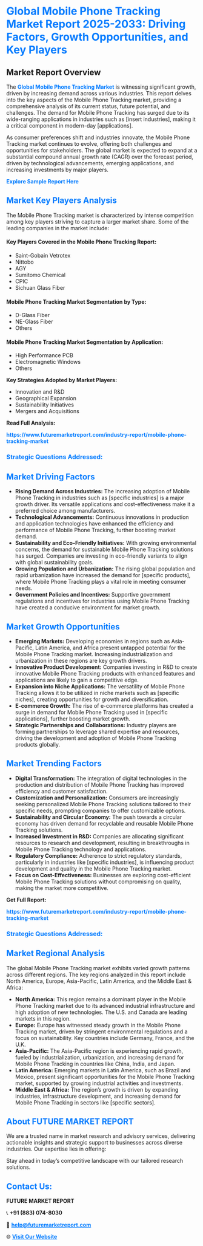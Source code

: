 <h1 style="color: #007BFF;">Global Mobile Phone Tracking Market Report 2025-2033: Driving Factors, Growth Opportunities, and Key Players</h1>

<section id="overview">
<h2>Market Report Overview</h2>
<p>The <a href="https://www.futuremarketreport.com/industry-report/mobile-phone-tracking-market" style="color: #007BFF; text-decoration: none;"><strong>Global Mobile Phone Tracking Market</strong></a> is witnessing significant growth, driven by increasing demand across various industries. This report delves into the key aspects of the Mobile Phone Tracking market, providing a comprehensive analysis of its current status, future potential, and challenges. The demand for Mobile Phone Tracking has surged due to its wide-ranging applications in industries such as [insert industries], making it a critical component in modern-day [applications].</p>
<p>As consumer preferences shift and industries innovate, the Mobile Phone Tracking market continues to evolve, offering both challenges and opportunities for stakeholders. The global market is expected to expand at a substantial compound annual growth rate (CAGR) over the forecast period, driven by technological advancements, emerging applications, and increasing investments by major players.</p>
</section>

<section id="overview">
<p><a href="https://www.futuremarketreport.com/request-sample/reportId=35537" style="color: #007BFF; text-decoration: none;"><strong>Explore Sample Report Here</strong></a></p>
</section>

<section id="key-players">
<h2 style="color: #007BFF;">Market Key Players Analysis</h2>
<p>The Mobile Phone Tracking market is characterized by intense competition among key players striving to capture a larger market share. Some of the leading companies in the market include:</p>
<h4>Key Players Covered in the Mobile Phone Tracking Report:</h4>
<ul><li>Saint-Gobain Vetrotex</li><li>Nittobo</li><li>AGY</li><li>Sumitomo Chemical</li><li>CPIC</li><li>Sichuan Glass Fiber</li></ul>
<h4>Mobile Phone Tracking Market Segmentation by Type:</h4>
<ul><li>D-Glass Fiber</li><li>NE-Glass Fiber</li><li>Others</li></ul>

<h4>Mobile Phone Tracking Market Segmentation by Application:</h4>
<ul><li>High Performance PCB</li><li>Electromagnetic Windows</li><li>Others</li></ul>
<p><strong>Key Strategies Adopted by Market Players:</strong></p>
<ul>
<li>Innovation and R&D</li>
<li>Geographical Expansion</li>
<li>Sustainability Initiatives</li>
<li>Mergers and Acquisitions</li>
</ul>
</section>

<section>
<p><strong>Read Full Analysis: </strong></p><a href="https://www.futuremarketreport.com/industry-report/mobile-phone-tracking-market" style="color: #007BFF; text-decoration: none;"><strong>https://www.futuremarketreport.com/industry-report/mobile-phone-tracking-market</strong></a>
<h3 style="color: #007BFF;">Strategic Questions Addressed:</h3>
</section>

<section id="driving-factors">
<h2 style="color: #007BFF;">Market Driving Factors</h2>
<ul>
<li><strong>Rising Demand Across Industries:</strong> The increasing adoption of Mobile Phone Tracking in industries such as [specific industries] is a major growth driver. Its versatile applications and cost-effectiveness make it a preferred choice among manufacturers.</li>
<li><strong>Technological Advancements:</strong> Continuous innovations in production and application technologies have enhanced the efficiency and performance of Mobile Phone Tracking, further boosting market demand.</li>
<li><strong>Sustainability and Eco-Friendly Initiatives:</strong> With growing environmental concerns, the demand for sustainable Mobile Phone Tracking solutions has surged. Companies are investing in eco-friendly variants to align with global sustainability goals.</li>
<li><strong>Growing Population and Urbanization:</strong> The rising global population and rapid urbanization have increased the demand for [specific products], where Mobile Phone Tracking plays a vital role in meeting consumer needs.</li>
<li><strong>Government Policies and Incentives:</strong> Supportive government regulations and incentives for industries using Mobile Phone Tracking have created a conducive environment for market growth.</li>
</ul>
</section>

<section id="growth-opportunities">
<h2 style="color: #007BFF;">Market Growth Opportunities</h2>
<ul>
<li><strong>Emerging Markets:</strong> Developing economies in regions such as Asia-Pacific, Latin America, and Africa present untapped potential for the Mobile Phone Tracking market. Increasing industrialization and urbanization in these regions are key growth drivers.</li>
<li><strong>Innovative Product Development:</strong> Companies investing in R&D to create innovative Mobile Phone Tracking products with enhanced features and applications are likely to gain a competitive edge.</li>
<li><strong>Expansion into Niche Applications:</strong> The versatility of Mobile Phone Tracking allows it to be utilized in niche markets such as [specific niches], creating opportunities for growth and diversification.</li>
<li><strong>E-commerce Growth:</strong> The rise of e-commerce platforms has created a surge in demand for Mobile Phone Tracking used in [specific applications], further boosting market growth.</li>
<li><strong>Strategic Partnerships and Collaborations:</strong> Industry players are forming partnerships to leverage shared expertise and resources, driving the development and adoption of Mobile Phone Tracking products globally.</li>
</ul>
</section>

<section id="trending-factors">
<h2 style="color: #007BFF;">Market Trending Factors</h2>
<ul>
<li><strong>Digital Transformation:</strong> The integration of digital technologies in the production and distribution of Mobile Phone Tracking has improved efficiency and customer satisfaction.</li>
<li><strong>Customization and Personalization:</strong> Consumers are increasingly seeking personalized Mobile Phone Tracking solutions tailored to their specific needs, prompting companies to offer customizable options.</li>
<li><strong>Sustainability and Circular Economy:</strong> The push towards a circular economy has driven demand for recyclable and reusable Mobile Phone Tracking solutions.</li>
<li><strong>Increased Investment in R&D:</strong> Companies are allocating significant resources to research and development, resulting in breakthroughs in Mobile Phone Tracking technology and applications.</li>
<li><strong>Regulatory Compliance:</strong> Adherence to strict regulatory standards, particularly in industries like [specific industries], is influencing product development and quality in the Mobile Phone Tracking market.</li>
<li><strong>Focus on Cost-Effectiveness:</strong> Businesses are exploring cost-efficient Mobile Phone Tracking solutions without compromising on quality, making the market more competitive.</li>
</ul>
</section>

<section>
<p><strong>Get Full Report: </strong></p><a href="https://www.futuremarketreport.com/industry-report/mobile-phone-tracking-market" style="color: #007BFF; text-decoration: none;"><strong>https://www.futuremarketreport.com/industry-report/mobile-phone-tracking-market</strong></a>
<h3 style="color: #007BFF;">Strategic Questions Addressed:</h3>
</section>


<section id="regional-analysis">
<h2 style="color: #007BFF;">Market Regional Analysis</h2>
<p>The global Mobile Phone Tracking market exhibits varied growth patterns across different regions. The key regions analyzed in this report include North America, Europe, Asia-Pacific, Latin America, and the Middle East & Africa:</p>
<ul>
<li><strong>North America:</strong> This region remains a dominant player in the Mobile Phone Tracking market due to its advanced industrial infrastructure and high adoption of new technologies. The U.S. and Canada are leading markets in this region.</li>
<li><strong>Europe:</strong> Europe has witnessed steady growth in the Mobile Phone Tracking market, driven by stringent environmental regulations and a focus on sustainability. Key countries include Germany, France, and the U.K.</li>
<li><strong>Asia-Pacific:</strong> The Asia-Pacific region is experiencing rapid growth, fueled by industrialization, urbanization, and increasing demand for Mobile Phone Tracking in countries like China, India, and Japan.</li>
<li><strong>Latin America:</strong> Emerging markets in Latin America, such as Brazil and Mexico, present significant opportunities for the Mobile Phone Tracking market, supported by growing industrial activities and investments.</li>
<li><strong>Middle East & Africa:</strong> The region’s growth is driven by expanding industries, infrastructure development, and increasing demand for Mobile Phone Tracking in sectors like [specific sectors].</li>
</ul>
</section>

<footer>
<h2 style="color: #007BFF;">About FUTURE MARKET REPORT</h2>
<p>We are a trusted name in market research and advisory services, delivering actionable insights and strategic support to businesses across diverse industries. Our expertise lies in offering:</p>

<p>Stay ahead in today’s competitive landscape with our tailored research solutions.</p>

<h2 style="color: #007BFF;">Contact Us:</h2>
<p><strong>FUTURE MARKET REPORT</strong></p>
<p>📞 <strong>+91 (883) 074-8030</strong></p>
<p>📧 <strong><a href="mailto:help@futuremarketreport.com" style="color: #007BFF;">help@futuremarketreport.com</a></strong></p>
<p>🌐 <strong><a href="https://www.futuremarketreport.com/" style="color: #007BFF;">Visit Our Website</a></strong></p>
</footer>